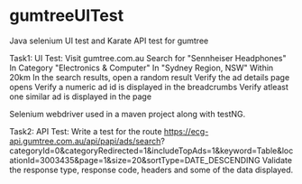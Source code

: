 # gumtreeUITest
Java selenium UI test and Karate API test for gumtree 

Task1: UI Test:
Visit gumtree.com.au
Search for "Sennheiser Headphones"
In Category "Electronics & Computer"
In "Sydney Region, NSW"
Within 20km
In the search results, open a random result
Verify the ad details page opens
Verify a numeric ad id is displayed in the breadcrumbs
Verify atleast one similar ad is displayed in the page

Selenium webdriver used in a maven project along with testNG.  

Task2: API Test:
Write a test for the route
https://ecg-api.gumtree.com.au/api/papi/ads/search?
categoryId=0&categoryRedirected=1&includeTopAds=1&keyword=Table&locationId=3003435&page=1&size=20&sortType=DATE_DESCENDING
Validate the response type, response code, headers and some of the data displayed.


